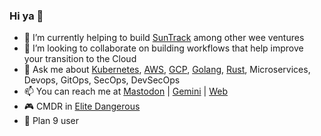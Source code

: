### Hi ya 👋

- 🔭 I’m currently helping to build [SunTrack](https://www.suntrack.services) among other wee ventures
- 👯 I’m looking to collaborate on building workflows that help improve your transition to the Cloud
- 💬 Ask me about [Kubernetes](https://kubernetes.io/), [AWS](https://aws.amazon.com/), [GCP](https://cloud.google.com/), [Golang](https://golang.org/), [Rust](https://www.rust-lang.org/), Microservices, Devops, GitOps, SecOps, DevSecOps
- 📫 You can reach me at [Mastodon](https://mastodon.social/@ibannieto) | [Gemini](https://ibannieto.info) | [Web](https://ibannieto.co.uk)
- 🎮 CMDR in [Elite Dangerous](https://inara.cz/cmdr/130103/)
- 🐰 Plan 9 user
